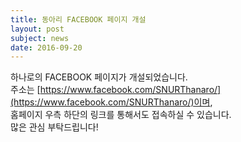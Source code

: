 ```yaml
---
title: 동아리 FACEBOOK 페이지 개설
layout: post
subject: news
date: 2016-09-20
---
```

하나로의 FACEBOOK 페이지가 개설되었습니다. <br/>
주소는 [https://www.facebook.com/SNURThanaro/](https://www.facebook.com/SNURThanaro/)이며, <br/>
홈페이지 우측 하단의 링크를 통해서도 접속하실 수 있습니다.<br/>
많은 관심 부탁드립니다!